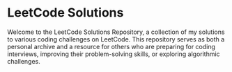 # LeetCode Solutions

Welcome to the LeetCode Solutions Repository, a collection of my solutions to various coding challenges on LeetCode. This repository serves as both a personal archive and a resource for others who are preparing for coding interviews, improving their problem-solving skills, or exploring algorithmic challenges.